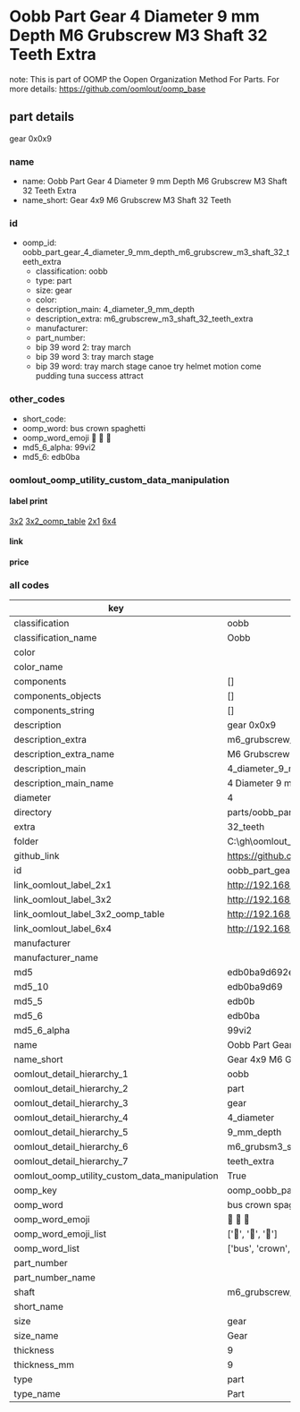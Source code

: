 # Oobb Part Gear 4 Diameter 9 mm Depth M6 Grubscrew M3 Shaft 32 Teeth Extra  

note: This is part of OOMP the Oopen Organization Method For Parts. For more details: https://github.com/oomlout/oomp_base

##  part details
  



gear 0x0x9



### name
* name: Oobb Part Gear 4 Diameter 9 mm Depth M6 Grubscrew M3 Shaft 32 Teeth Extra
* name_short: Gear 4x9 M6 Grubscrew M3 Shaft 32 Teeth
### id
* oomp_id: oobb_part_gear_4_diameter_9_mm_depth_m6_grubscrew_m3_shaft_32_teeth_extra
  * classification: oobb
  * type: part
  * size: gear
  * color: 
  * description_main: 4_diameter_9_mm_depth
  * description_extra: m6_grubscrew_m3_shaft_32_teeth_extra
  * manufacturer: 
  * part_number: 
  * bip 39 word 2: tray march
  * bip 39 word 3: tray march stage
  * bip 39 word: tray march stage canoe try helmet motion come pudding tuna success attract

### other_codes
* short_code: 
* oomp_word: bus crown spaghetti
* oomp_word_emoji :bus: :crown: :spaghetti:
* md5_6_alpha: 99vi2
* md5_6: edb0ba






### oomlout_oomp_utility_custom_data_manipulation
#### label print
[3x2](http://192.168.1.245:1112/?label=oomp%2099vi2)
[3x2_oomp_table](http://192.168.1.108:1112/?label=oomp%2099vi2)
[2x1](http://192.168.1.242:1112/?label=oomp%2099vi2)
[6x4](http://192.168.1.55:1112/?label=oomp%2099vi2)    

#### link

                              

#### price







### all codes 
| key | value |  
| --- | --- |  
| classification | oobb |  
| classification_name | Oobb |  
| color |  |  
| color_name |  |  
| components | [] |  
| components_objects | [] |  
| components_string | [] |  
| description | gear 0x0x9 |  
| description_extra | m6_grubscrew_m3_shaft_32_teeth_extra |  
| description_extra_name | M6 Grubscrew M3 Shaft 32 Teeth Extra |  
| description_main | 4_diameter_9_mm_depth |  
| description_main_name | 4 Diameter 9 mm Depth |  
| diameter | 4 |  
| directory | parts/oobb_part_gear_4_diameter_9_mm_depth_m6_grubscrew_m3_shaft_32_teeth_extra |  
| extra | 32_teeth |  
| folder | C:\gh\oomlout_oobb_version_4_generated_parts\things\oobb_part_gear_4_diameter_9_mm_depth_m6_grubscrew_m3_shaft_32_teeth_extra |  
| github_link | https://github.com/oomlout/oomlout_oomp_part_src/tree/main/parts/oobb_part_gear_4_diameter_9_mm_depth_m6_grubscrew_m3_shaft_32_teeth_extra |  
| id | oobb_part_gear_4_diameter_9_mm_depth_m6_grubscrew_m3_shaft_32_teeth_extra |  
| link_oomlout_label_2x1 | http://192.168.1.242:1112/?label=oomp%2099vi2 |  
| link_oomlout_label_3x2 | http://192.168.1.245:1112/?label=oomp%2099vi2 |  
| link_oomlout_label_3x2_oomp_table | http://192.168.1.108:1112/?label=oomp%2099vi2 |  
| link_oomlout_label_6x4 | http://192.168.1.55:1112/?label=oomp%2099vi2 |  
| manufacturer |  |  
| manufacturer_name |  |  
| md5 | edb0ba9d692e1209abf4f219a861f73d |  
| md5_10 | edb0ba9d69 |  
| md5_5 | edb0b |  
| md5_6 | edb0ba |  
| md5_6_alpha | 99vi2 |  
| name | Oobb Part Gear 4 Diameter 9 mm Depth M6 Grubscrew M3 Shaft 32 Teeth Extra |  
| name_short | Gear 4x9 M6 Grubscrew M3 Shaft 32 Teeth |  
| oomlout_detail_hierarchy_1 | oobb |  
| oomlout_detail_hierarchy_2 | part |  
| oomlout_detail_hierarchy_3 | gear |  
| oomlout_detail_hierarchy_4 | 4_diameter |  
| oomlout_detail_hierarchy_5 | 9_mm_depth |  
| oomlout_detail_hierarchy_6 | m6_grubsm3_shaft_32 |  
| oomlout_detail_hierarchy_7 | teeth_extra |  
| oomlout_oomp_utility_custom_data_manipulation | True |  
| oomp_key | oomp_oobb_part_gear_4_diameter_9_mm_depth_m6_grubscrew_m3_shaft_32_teeth_extra |  
| oomp_word | bus crown spaghetti |  
| oomp_word_emoji | :bus: :crown: :spaghetti: |  
| oomp_word_emoji_list | [':bus:', ':crown:', ':spaghetti:'] |  
| oomp_word_list | ['bus', 'crown', 'spaghetti'] |  
| part_number |  |  
| part_number_name |  |  
| shaft | m6_grubscrew_m3 |  
| short_name |  |  
| size | gear |  
| size_name | Gear |  
| thickness | 9 |  
| thickness_mm | 9 |  
| type | part |  
| type_name | Part |  
